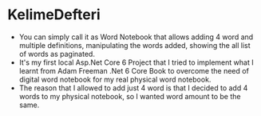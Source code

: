 # KelimeDefteri

- You can simply call it as Word Notebook that allows adding 4 word and multiple definitions, manipulating the words added, showing the all list of words as paginated. 
- It's my first local Asp.Net Core 6 Project that I tried to implement what I learnt from Adam Freeman .Net 6 Core Book to overcome the need of digital word notebook for my real physical word notebook.
- The reason that I allowed to add just 4 word is that I decided to add 4 words to my physical notebook, so I wanted word amount to be the same.
